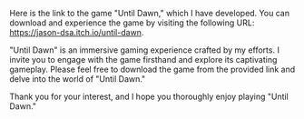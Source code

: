 Here is the link to the game "Until Dawn," which I have developed. You can download and experience the game by visiting the following URL: https://jason-dsa.itch.io/until-dawn.

"Until Dawn" is an immersive gaming experience crafted by my efforts. I invite you to engage with the game firsthand and explore its captivating gameplay. Please feel free to download the game from the provided link and delve into the world of "Until Dawn."

Thank you for your interest, and I hope you thoroughly enjoy playing "Until Dawn."
